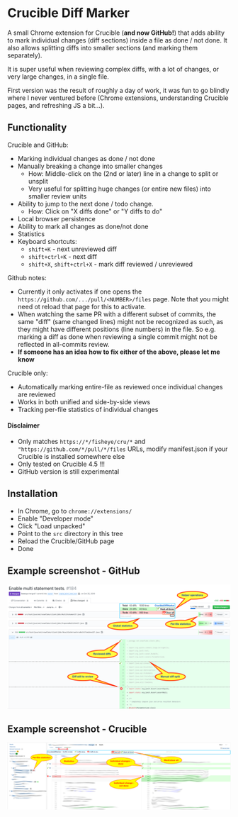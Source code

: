 # Crucible Diff Marker

A small Chrome extension for Crucible (**and now GitHub!**) that adds ability to mark individual changes (diff sections) 
inside a file as done / not done. 
It also allows splitting diffs into smaller sections (and marking them separately).

It is super useful when reviewing complex diffs, with a lot of changes, or very large changes, in a single file.

First version was the result of roughly a day of work, it was fun to go blindly where I never ventured before 
(Chrome extensions, understanding Crucible pages, and refreshing JS a bit...).


## Functionality

Crucible and GitHub:
* Marking individual changes as done / not done
* Manually breaking a change into smaller changes
  * How: Middle-click on the (2nd or later) line in a change to split or unsplit
  * Very useful for splitting huge changes (or entire new files) into smaller review units 
* Ability to jump to the next done / todo change.
  * How: Click on "X diffs done" or "Y diffs to do" 
* Local browser persistence
* Ability to mark all changes as done/not done
* Statistics
* Keyboard shortcuts:
  * `shift+K` - next unreviewed diff
  * `shift+ctrl+K` - next diff
  * `shift+X`, `shift+ctrl+X` - mark diff reviewed / unreviewed

Github notes:
* Currently it only activates if one opens the `https://github.com/.../pull/<NUMBER>/files` page. 
  Note that you might need ot reload that page for this to activate.  
* When watching the same PR with a different subset of commits, the same "diff" (same changed lines)
  might not be recognized as such, as they might have different positions (line numbers) in the file.
  So e.g. marking a diff as done when reviewing a single commit 
  might not be reflected in all-commits review.
* **If someone has an idea how to fix either of the above, please let me know**


Crucible only:
* Automatically marking entire-file as reviewed once individual changes are reviewed
* Works in both unified and side-by-side views
* Tracking per-file statistics of individual changes

#### Disclaimer

* Only matches ``https://*/fisheye/cru/*`` and ``"https://github.com/*/pull/*/files`` URLs, 
  modify manifest.json if your Crucible is installed somewhere else
* Only tested on Crucible 4.5 !!!
* GitHub version is still experimental


## Installation

* In Chrome, go to ``chrome://extensions/``
* Enable "Developer mode"
* Click "Load unpacked"
* Point to the ``src`` directory in this tree
* Reload the Crucible/GitHub page
* Done


## Example screenshot - GitHub

![Example screenshot](github-example.png)

## Example screenshot - Crucible

![Example screenshot](cdm-example.png)

